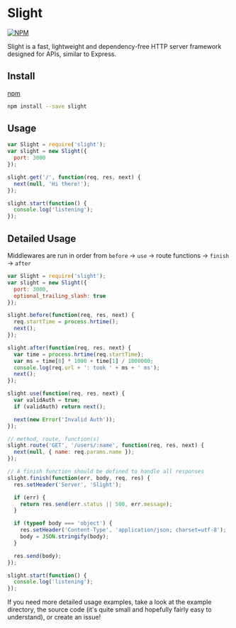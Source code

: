 # Slight

[![NPM](https://nodei.co/npm/slight.png?downloads=true&downloadRank=true&stars=true)](https://www.npmjs.com/package/slight)


Slight is a fast, lightweight and dependency-free HTTP server framework designed for APIs, similar to Express.

## Install

[npm](https://www.npmjs.com/package/slight)

```sh
npm install --save slight
```

## Usage

```js
var Slight = require('slight');
var slight = new Slight({
  port: 3000
});

slight.get('/', function(req, res, next) {
  next(null, 'Hi there!');
});

slight.start(function() {
  console.log('listening');
});
```

## Detailed Usage

Middlewares are run in order from `before` -> `use` -> route functions -> `finish` -> `after`

```js
var Slight = require('slight');
var slight = new Slight({
  port: 3000,
  optional_trailing_slash: true
});

slight.before(function(req, res, next) {
  req.startTime = process.hrtime();
  next();
});

slight.after(function(req, res, next) {
  var time = process.hrtime(req.startTime);
  var ms = time[0] * 1000 + time[1] / 1000000;
  console.log(req.url + ': took ' + ms + ' ms');
  next();
});

slight.use(function(req, res, next) {
  var validAuth = true;
  if (validAuth) return next();

  next(new Error('Invalid Auth'));
});

// method, route, function(s)
slight.route('GET', '/users/:name', function(req, res, next) {
  next(null, { name: req.params.name });
});

// A finish function should be defined to handle all responses
slight.finish(function(err, body, req, res) {
  res.setHeader('Server', 'Slight');

  if (err) {
    return res.send(err.status || 500, err.message);
  }

  if (typeof body === 'object') {
    res.setHeader('Content-Type', 'application/json; charset=utf-8');
    body = JSON.stringify(body);
  }

  res.send(body);
});

slight.start(function() {
  console.log('listening');
});
```

If you need more detailed usage examples, take a look at the example directory, the source code (it's quite small and hopefully fairly easy to understand), or create an issue!
